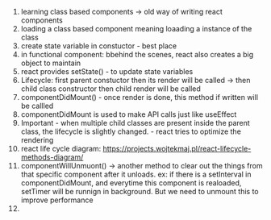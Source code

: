 1. learning class based components -> old way of writing react components
2. loading a class based component meaning loaading a instance of the class
3. create state variable in constuctor - best place
4. in functional component: bbehind the scenes, react also creates a big object to maintain
5. react provides setState() - to update state variables
6. Lifecycle: first parent constuctor then its render will be called -> then child class constructor then child render will be called
7. componentDidMount() - once render is done, this method if written will be callled
8. componentDidMount is used to make API calls just like useEffect
9. Important - when multiple child classes are present inside the parent class, the lifecycle is slightly changed. - react tries to optimize the rendering
10. react life cycle diagram: https://projects.wojtekmaj.pl/react-lifecycle-methods-diagram/
11. componentWillUnmuont() -> another method to clear out the things from that specific component after it unloads. ex: if there is a setInterval in componentDidMount, and everytime this component is realoaded, setTimer will be runnign in background. But we need to unmount this to improve performance
12.
